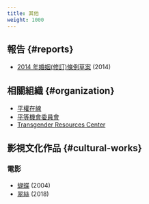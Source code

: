 ```yaml
---
title: 其他
weight: 1000
---
```


## 報告 {#reports}

- [2014 年婚姻(修訂)條例草案](https://www.eoc.org.hk/zh-hk/Submission/Detail/89) (2014)

## 相關組織 {#organization}

- [平權在線](https://www.equalityrights.hku.hk)
- [平等機會委員會](https://www.eoc.org.hk)
- [Transgender Resources Center](https://tgr.org.hk)

## 影視文化作品 {#cultural-works}

### 電影

- [蝴蝶](https://zh.wikipedia.org/wiki/蝴蝶_%282004年電影%29) (2004)
- [翠絲](https://zh.wikipedia.org/wiki/翠絲_%28電影%29) (2018)
